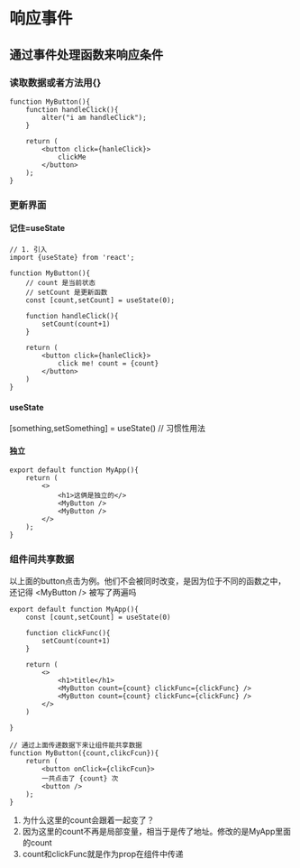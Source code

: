 # 响应事件

## 通过事件处理函数来响应条件
### 读取数据或者方法用{}
```react
function MyButton(){
    function handleClick(){
        alter("i am handleClick");
    }

    return (
        <button click={hanleClick}>
            clickMe
        </button>
    );
}

```

### 更新界面
#### 记住=useState
```react
// 1. 引入
import {useState} from 'react';

function MyButton(){
    // count 是当前状态
    // setCount 是更新函数
    const [count,setCount] = useState(0);

    function handleClick(){
        setCount(count+1)
    }

    return (
        <button click={hanleClick}>
            click me! count = {count}
        </button>
    )
}
```

#### useState
[something,setSomething] = useState() // 习惯性用法

#### 独立
```react
export default function MyApp(){
    return (
        <>
            <h1>这俩是独立的</>
            <MyButton /> 
            <MyButton />
        </>
    );
}

```

### 组件间共享数据
以上面的button点击为例。他们不会被同时改变，是因为位于不同的函数之中，还记得 \<MyButton /\> 被写了两遍吗
```react
export default function MyApp(){
    const [count,setCount] = useState(0)

    function clickFunc(){
        setCount(count+1)
    }

    return (
        <>
            <h1>title</h1>
            <MyButton count={count} clickFunc={clickFunc} />
            <MyButton count={count} clickFunc={clickFunc} />
        </>
    )

}

// 通过上面传递数据下来让组件能共享数据
function MyButton({count,clikcFcun}){
    return (
        <button onClick={clikcFcun}>
        一共点击了 {count} 次
        <button />
    );
}
```

1. 为什么这里的count会跟着一起变了？
2. 因为这里的count不再是局部变量，相当于是传了地址。修改的是MyApp里面的count
3. count和clickFunc就是作为prop在组件中传递
